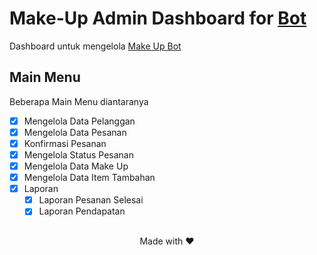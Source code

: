 # Make-Up Admin Dashboard for [Bot](https://github.com/rizaldanu/make-up-bot.git) 
 
Dashboard untuk mengelola [Make Up Bot](https://github.com/rizaldanu/make-up-bot.git)

## Main Menu
 Beberapa Main Menu diantaranya
- [x] Mengelola Data Pelanggan
- [x] Mengelola Data Pesanan
- [x] Konfirmasi Pesanan
- [x] Mengelola Status Pesanan
- [x] Mengelola Data Make Up
- [x] Mengelola Data Item Tambahan
- [x] Laporan
    - [x] Laporan Pesanan Selesai
    - [x] Laporan Pendapatan
##
<center>Made with ❤</center>
